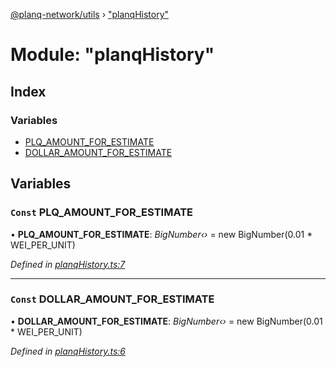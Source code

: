 [@planq-network/utils](../README.md) › ["planqHistory"](_planqhistory_.md)

# Module: "planqHistory"

## Index

### Variables

* [PLQ_AMOUNT_FOR_ESTIMATE](_planqhistory_.md#const-planq_amount_for_estimate)
* [DOLLAR_AMOUNT_FOR_ESTIMATE](_planqhistory_.md#const-dollar_amount_for_estimate)

## Variables

### `Const` PLQ_AMOUNT_FOR_ESTIMATE

• **PLQ_AMOUNT_FOR_ESTIMATE**: *BigNumber‹›* = new BigNumber(0.01 * WEI_PER_UNIT)

*Defined in [planqHistory.ts:7](https://github.com/planq-network/planq-sdk/blob/master/packages/sdk/utils/src/planqHistory.ts#L7)*

___

### `Const` DOLLAR_AMOUNT_FOR_ESTIMATE

• **DOLLAR_AMOUNT_FOR_ESTIMATE**: *BigNumber‹›* = new BigNumber(0.01 * WEI_PER_UNIT)

*Defined in [planqHistory.ts:6](https://github.com/planq-network/planq-sdk/blob/master/packages/sdk/utils/src/planqHistory.ts#L6)*
